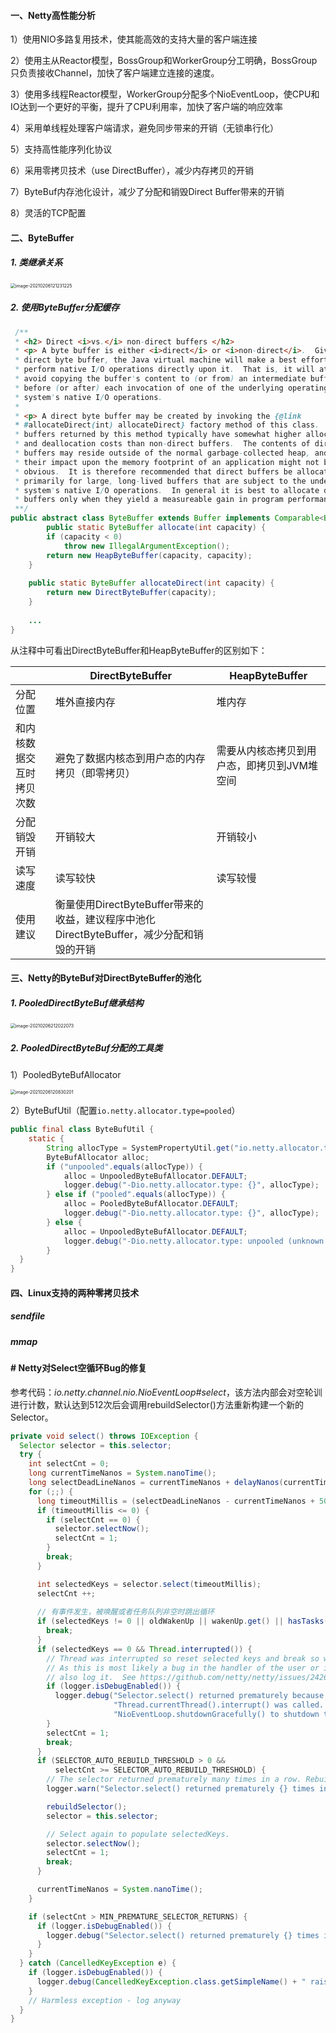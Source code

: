 #### 一、Netty高性能分析

1）使用NIO多路复用技术，使其能高效的支持大量的客户端连接

2）使用主从Reactor模型，BossGroup和WorkerGroup分工明确，BossGroup只负责接收Channel，加快了客户端建立连接的速度。

3）使用多线程Reactor模型，WorkerGroup分配多个NioEventLoop，使CPU和IO达到一个更好的平衡，提升了CPU利用率，加快了客户端的响应效率

4）采用单线程处理客户端请求，避免同步带来的开销（无锁串行化）

5）支持高性能序列化协议

6）采用零拷贝技术（use DirectBuffer），减少内存拷贝的开销

7）ByteBuf内存池化设计，减少了分配和销毁Direct Buffer带来的开销

8）灵活的TCP配置

#### 二、ByteBuffer

##### 1. 类继承关系

<img src="../../src/main/resources/picture/image-20210206121231225.png" alt="image-20210206121231225" style="zoom:50%;" />

##### 2. 使用ByteBuffer分配缓存

```java
 /** 
 * <h2> Direct <i>vs.</i> non-direct buffers </h2>
 * <p> A byte buffer is either <i>direct</i> or <i>non-direct</i>.  Given a
 * direct byte buffer, the Java virtual machine will make a best effort to
 * perform native I/O operations directly upon it.  That is, it will attempt to
 * avoid copying the buffer's content to (or from) an intermediate buffer
 * before (or after) each invocation of one of the underlying operating
 * system's native I/O operations.
 *
 * <p> A direct byte buffer may be created by invoking the {@link
 * #allocateDirect(int) allocateDirect} factory method of this class.  The
 * buffers returned by this method typically have somewhat higher allocation
 * and deallocation costs than non-direct buffers.  The contents of direct
 * buffers may reside outside of the normal garbage-collected heap, and so
 * their impact upon the memory footprint of an application might not be
 * obvious.  It is therefore recommended that direct buffers be allocated
 * primarily for large, long-lived buffers that are subject to the underlying
 * system's native I/O operations.  In general it is best to allocate direct
 * buffers only when they yield a measureable gain in program performance.
 **/
public abstract class ByteBuffer extends Buffer implements Comparable<ByteBuffer> {		
		public static ByteBuffer allocate(int capacity) {
        if (capacity < 0)
            throw new IllegalArgumentException();
        return new HeapByteBuffer(capacity, capacity);
    }
    
    public static ByteBuffer allocateDirect(int capacity) {
        return new DirectByteBuffer(capacity);
    }
    
    ...
}
```

从注释中可看出DirectByteBuffer和HeapByteBuffer的区别如下：

|                          | DirectByteBuffer                                             | HeapByteBuffer                              |
| ------------------------ | ------------------------------------------------------------ | ------------------------------------------- |
| 分配位置                 | 堆外直接内存                                                 | 堆内存                                      |
| 和内核数据交互时拷贝次数 | 避免了数据内核态到用户态的内存拷贝（即零拷贝）               | 需要从内核态拷贝到用户态，即拷贝到JVM堆空间 |
| 分配销毁开销             | 开销较大                                                     | 开销较小                                    |
| 读写速度                 | 读写较快                                                     | 读写较慢                                    |
| 使用建议                 | 衡量使用DirectByteBuffer带来的收益，建议程序中池化DirectByteBuffer，减少分配和销毁的开销 |                                             |

#### 三、Netty的ByteBuf对DirectByteBuffer的池化

##### 1. PooledDirectByteBuf继承结构

<img src="../../src/main/resources/picture/image-20210206212022073.png" alt="image-20210206212022073" style="zoom:50%;" />

##### 2. PooledDirectByteBuf分配的工具类

1）PooledByteBufAllocator

<img src="../../src/main/resources/picture/image-20210206120830201.png" alt="image-20210206120830201" style="zoom:50%;" />

2）ByteBufUtil（配置`io.netty.allocator.type=pooled`）

```java
public final class ByteBufUtil {				
	static {
        String allocType = SystemPropertyUtil.get("io.netty.allocator.type", "unpooled").toLowerCase(Locale.US).trim();
        ByteBufAllocator alloc;
        if ("unpooled".equals(allocType)) {
            alloc = UnpooledByteBufAllocator.DEFAULT;
            logger.debug("-Dio.netty.allocator.type: {}", allocType);
        } else if ("pooled".equals(allocType)) {
            alloc = PooledByteBufAllocator.DEFAULT;
            logger.debug("-Dio.netty.allocator.type: {}", allocType);
        } else {
            alloc = UnpooledByteBufAllocator.DEFAULT;
            logger.debug("-Dio.netty.allocator.type: unpooled (unknown: {})", allocType);
        }
  }
}
```

#### 四、Linux支持的两种零拷贝技术

##### sendfile

##### mmap

#### 

#### # Netty对Select空循环Bug的修复

参考代码：*io.netty.channel.nio.NioEventLoop#select*，该方法内部会对空轮训进行计数，默认达到512次后会调用rebuildSelector()方法重新构建一个新的Selector。

```java
private void select() throws IOException {
  Selector selector = this.selector;
  try {
    int selectCnt = 0;
    long currentTimeNanos = System.nanoTime();
    long selectDeadLineNanos = currentTimeNanos + delayNanos(currentTimeNanos);
    for (;;) {
      long timeoutMillis = (selectDeadLineNanos - currentTimeNanos + 500000L) / 1000000L;
      if (timeoutMillis <= 0) {
        if (selectCnt == 0) {
          selector.selectNow();
          selectCnt = 1;
        }
        break;
      }

      int selectedKeys = selector.select(timeoutMillis);
      selectCnt ++;
			
      // 有事件发生，被唤醒或者任务队列非空时跳出循环
      if (selectedKeys != 0 || oldWakenUp || wakenUp.get() || hasTasks()) {
        break;
      }
      if (selectedKeys == 0 && Thread.interrupted()) {
        // Thread was interrupted so reset selected keys and break so we not run into a busy loop.
        // As this is most likely a bug in the handler of the user or it's client library we will
        // also log it.  See https://github.com/netty/netty/issues/2426
        if (logger.isDebugEnabled()) {
          logger.debug("Selector.select() returned prematurely because " +
                       "Thread.currentThread().interrupt() was called. Use " +
                       "NioEventLoop.shutdownGracefully() to shutdown the NioEventLoop.");
        }
        selectCnt = 1;
        break;
      }
      if (SELECTOR_AUTO_REBUILD_THRESHOLD > 0 &&
          selectCnt >= SELECTOR_AUTO_REBUILD_THRESHOLD) {
        // The selector returned prematurely many times in a row. Rebuild the selector to work around the problem.
        logger.warn("Selector.select() returned prematurely {} times in a row; rebuilding selector.", selectCnt);

        rebuildSelector();
        selector = this.selector;

        // Select again to populate selectedKeys.
        selector.selectNow();
        selectCnt = 1;
        break;
      }

      currentTimeNanos = System.nanoTime();
    }

    if (selectCnt > MIN_PREMATURE_SELECTOR_RETURNS) {
      if (logger.isDebugEnabled()) {
        logger.debug("Selector.select() returned prematurely {} times in a row.", selectCnt - 1);
      }
    }
  } catch (CancelledKeyException e) {
    if (logger.isDebugEnabled()) {
      logger.debug(CancelledKeyException.class.getSimpleName() + " raised by a Selector - JDK bug?", e);
    }
    // Harmless exception - log anyway
  }
}
```

